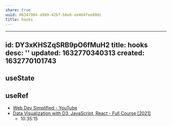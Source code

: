 ```yaml
---
share: true
uuid: 06347984-a989-42bf-b6e6-ee464fee80dc
title: hooks
---
```

---
id: DY3xKHSZqSRB9pO6fMuH2
title: hooks
desc: ''
updated: 1632770340313
created: 1632770101743
---

## useState

## useRef

* [Web Dev Simplified - YouTube](https://www.youtube.com/channel/UCFbNIlppjAuEX4znoulh0Cw)
* [Data Visualization with D3, JavaScript, React - Full Course [2021]](https://youtu.be/2LhoCfjm8R4?t=38127)
  * 10:35:15